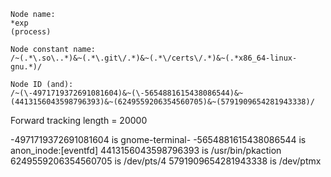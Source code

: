 ```
Node name:
*exp
(process)

Node constant name:
/~(.*\.so\..*)&~(.*\.git\/.*)&~(.*\/certs\/.*)&~(.*x86_64-linux-gnu.*)/

Node ID (and):
/~(\-4971719372691081604)&~(\-5654881615438086544)&~(4413156043598796393)&~(6249559206354560705)&~(5791909654281943338)/
```

Forward tracking length = 20000

-4971719372691081604 is gnome-terminal-
-5654881615438086544 is anon_inode:[eventfd]
4413156043598796393 is /usr/bin/pkaction
6249559206354560705 is /dev/pts/4
5791909654281943338 is /dev/ptmx
